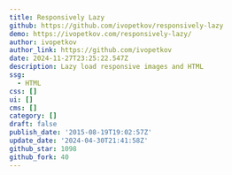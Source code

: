 ```yaml
---
title: Responsively Lazy
github: https://github.com/ivopetkov/responsively-lazy
demo: https://ivopetkov.com/responsively-lazy/
author: ivopetkov
author_link: https://github.com/ivopetkov
date: 2024-11-27T23:25:22.547Z
description: Lazy load responsive images and HTML
ssg:
  - HTML
css: []
ui: []
cms: []
category: []
draft: false
publish_date: '2015-08-19T19:02:57Z'
update_date: '2024-04-30T21:41:58Z'
github_star: 1098
github_fork: 40
---
```

